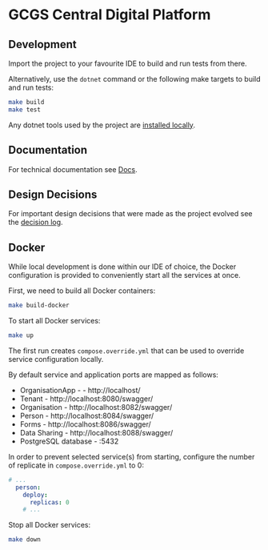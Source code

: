 # GCGS Central Digital Platform

## Development

Import the project to your favourite IDE to build and run tests from there.

Alternatively, use the `dotnet` command or the following make targets to build and run tests:

```bash
make build
make test
```

Any dotnet tools used by the project are [installed locally](https://learn.microsoft.com/en-us/dotnet/core/tools/global-tools#install-a-local-tool).

## Documentation

For technical documentation see [Docs](docs/index.adoc).

## Design Decisions

For important design decisions that were made as the project evolved see the [decision log](docs/decisions/index.adoc).

## Docker

While local development is done within our IDE of choice, the Docker configuration is provided to conveniently start
all the services at once.

First, we need to build all Docker containers:

```bash
make build-docker
```

To start all Docker services:

```bash
make up
```

The first run creates `compose.override.yml` that can be used to override service configuration locally.

By default service and application ports are mapped as follows:

* OrganisationApp - - http://localhost/
* Tenant - http://localhost:8080/swagger/
* Organisation - http://localhost:8082/swagger/
* Person - http://localhost:8084/swagger/
* Forms - http://localhost:8086/swagger/
* Data Sharing - http://localhost:8088/swagger/
* PostgreSQL database - :5432

In order to prevent selected service(s) from starting, configure the number of replicate in `compose.override.yml` to 0:

```yaml
# ...
  person:
    deploy:
      replicas: 0
    # ...
```

Stop all Docker services:

```bash
make down
```
